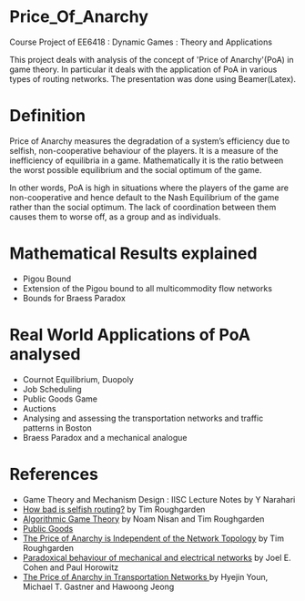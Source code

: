 # Price_Of_Anarchy
Course Project of EE6418 : Dynamic Games : Theory and Applications

This project deals with analysis of the concept of 'Price of Anarchy'(PoA) in game theory. In particular it deals with the application of PoA in  various types of routing networks. The presentation was done using Beamer(Latex).

# Definition
Price of Anarchy measures the degradation of a system’s efficiency due to selfish, non-cooperative behaviour of the players. It is a measure of the inefficiency of equilibria in a game. Mathematically it is the ratio between the worst possible equilibrium and the social optimum of the game.

In other words, PoA is high in situations where the players of the game are non-cooperative and hence default to the Nash Equilibrium of the game rather than the social optimum. The lack of coordination between them causes them to worse off, as a group and as individuals.

# Mathematical Results explained
* Pigou Bound
* Extension of the Pigou bound to all multicommodity flow networks
* Bounds for Braess Paradox


# Real World Applications of PoA analysed
* Cournot Equilibrium, Duopoly
* Job Scheduling
* Public Goods Game
* Auctions
* Analysing and assessing the transportation networks and traffic patterns in Boston
* Braess Paradox and a mechanical analogue

# References
* Game Theory and Mechanism Design : IISC Lecture Notes by Y Narahari
* [How bad is selfish routing?](https://www.researchgate.net/profile/Tim_Roughgarden/publication/3880851_How_bad_is_selfish_routing_J_ACM/links/0046352ebc233a268d000000.pdf) by Tim Roughgarden
* [Algorithmic Game Theory](http://www.cs.cmu.edu/~sandholm/cs15-892F13/algorithmic-game-theory.pdf) by Noam Nisan and Tim Roughgarden
* [Public Goods](http://econ.ucsb.edu/~oprea/176/PublicGoods.pdf)
* [The Price of Anarchy is Independent of the Network Topology](https://theory.stanford.edu/~tim/papers/indep.pdf) by Tim Roughgarden
* [Paradoxical behaviour of mechanical and electrical networks](http://lab.rockefeller.edu/cohenje/assets/file/185CohenHorowitzNature1991.pdf) by Joel E. Cohen and Paul Horowitz
* [The Price of Anarchy in Transportation Networks ](https://arxiv.org/vc/arxiv/papers/0712/0712.1598v1.pdf) by Hyejin Youn, Michael T. Gastner and Hawoong Jeong



 